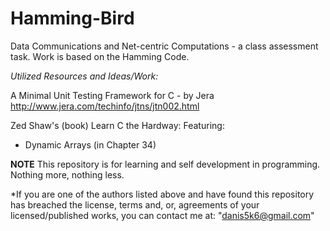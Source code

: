 # Hamming-Bird
Data Communications and Net-centric Computations - a class assessment task.
Work is based on the Hamming Code.

_Utilized Resources and Ideas/Work:_

A Minimal Unit Testing Framework for C - by Jera
http://www.jera.com/techinfo/jtns/jtn002.html

Zed Shaw's (book) Learn C the Hardway:
Featuring:
* Dynamic Arrays (in Chapter 34)

**NOTE**
  This repository is for learning and self development in programming.
  Nothing more, nothing less.

*If you are one of the authors listed above and have found this repository has breached the license, terms and, or, agreements of your licensed/published works, you can contact me at:
  "danis5k6@gmail.com"
